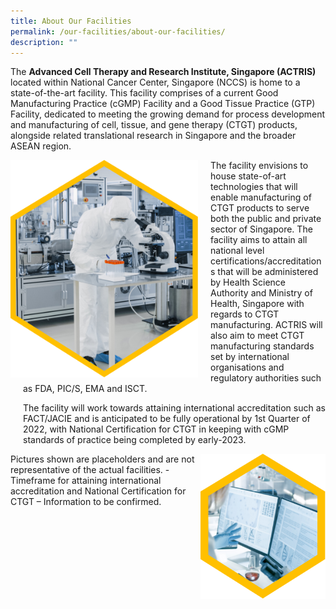 ```yaml
---
title: About Our Facilities
permalink: /our-facilities/about-our-facilities/
description: ""
---
```

The **Advanced Cell Therapy and Research Institute, Singapore (ACTRIS)** located within National Cancer Center, Singapore (NCCS) is home to a state-of-the-art facility. This facility comprises of a current Good Manufacturing Practice (cGMP) Facility and a Good Tissue Practice (GTP) Facility, dedicated to meeting the growing demand for process development and manufacturing of cell, tissue, and gene therapy (CTGT) products, alongside related translational research in Singapore and the broader ASEAN region.

<div style="margin-right: 20px; float: left;">
	<img src="/images/Our%20Facilities/lark20210224-164900.png" style="width:300px" align="left">
</div>
<div style="margin-left: 20px;">
	<p>The facility envisions to house state-of-art technologies that will enable manufacturing of CTGT products to serve both the public and private sector of Singapore. The facility aims to attain all national level certifications/accreditations that will be administered by Health Science Authority and Ministry of Health, Singapore with regards to CTGT manufacturing. ACTRIS will also aim to meet
CTGT manufacturing standards set by international organisations and regulatory authorities such as FDA, PIC/S, EMA and ISCT. 

The facility will work towards attaining international accreditation such as
FACT/JACIE and is anticipated to be fully operational by 1st Quarter of 2022, with National Certification for CTGT in keeping with cGMP standards of practice being completed by early-2023.</p>
	</div>
	
<img src="/images/Our%20Facilities/lark20210224-164911.png" style="width:200px" align="right">
Pictures shown are placeholders and are not representative of the actual facilities.
- Timeframe for attaining international accreditation and National Certification for CTGT – Information to be confirmed.